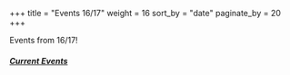 +++
title = "Events 16/17"
weight = 16
sort_by = "date"
paginate_by = 20
+++

Events from 16/17!

##### [<i class="bi bi-bell-fill"></i> Current Events](@/events/_index.md)
